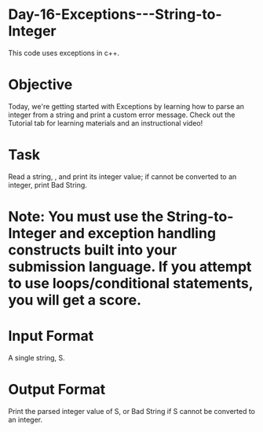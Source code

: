 # Day-16-Exceptions---String-to-Integer
This code uses exceptions in c++.

# Objective
Today, we're getting started with Exceptions by learning how to parse an integer from a string and print a custom error message. Check out the Tutorial tab for learning materials and an instructional video!

# Task
Read a string, , and print its integer value; if  cannot be converted to an integer, print Bad String.

# Note: You must use the String-to-Integer and exception handling constructs built into your submission language. If you attempt to use loops/conditional statements, you will get a  score.

# Input Format

A single string, S.

# Output Format

Print the parsed integer value of S, or Bad String if S cannot be converted to an integer.

